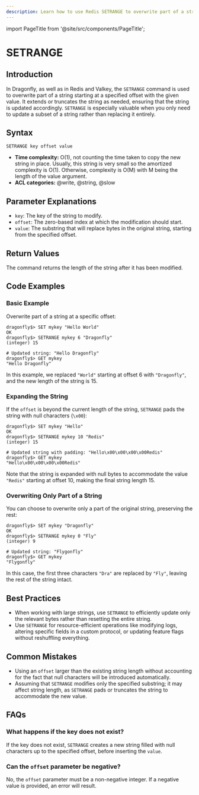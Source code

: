 ```yaml
---
description: Learn how to use Redis SETRANGE to overwrite part of a string at the specified key.
---
```


import PageTitle from '@site/src/components/PageTitle';

# SETRANGE

<PageTitle title="Redis SETRANGE Command (Documentation) | Dragonfly" />

## Introduction

In Dragonfly, as well as in Redis and Valkey, the `SETRANGE` command is used to overwrite part of a string starting at a specified offset with the given value.
It extends or truncates the string as needed, ensuring that the string is updated accordingly.
`SETRANGE` is especially valuable when you only need to update a subset of a string rather than replacing it entirely.

## Syntax

```shell
SETRANGE key offset value
```

- **Time complexity:** O(1), not counting the time taken to copy the new string in place. Usually, this string is very small so the amortized complexity is O(1). Otherwise, complexity is O(M) with M being the length of the value argument.
- **ACL categories:** @write, @string, @slow

## Parameter Explanations

- `key`: The key of the string to modify.
- `offset`: The zero-based index at which the modification should start.
- `value`: The substring that will replace bytes in the original string, starting from the specified offset.

## Return Values

The command returns the length of the string after it has been modified.

## Code Examples

### Basic Example

Overwrite part of a string at a specific offset:

```shell
dragonfly$> SET mykey "Hello World"
OK
dragonfly$> SETRANGE mykey 6 "Dragonfly"
(integer) 15

# Updated string: "Hello Dragonfly"
dragonfly$> GET mykey
"Hello Dragonfly"
```

In this example, we replaced `"World"` starting at offset 6 with `"Dragonfly"`, and the new length of the string is 15.

### Expanding the String

If the `offset` is beyond the current length of the string, `SETRANGE` pads the string with null characters (`\x00`):

```shell
dragonfly$> SET mykey "Hello"
OK
dragonfly$> SETRANGE mykey 10 "Redis"
(integer) 15

# Updated string with padding: "Hello\x00\x00\x00\x00Redis"
dragonfly$> GET mykey
"Hello\x00\x00\x00\x00Redis"
```

Note that the string is expanded with null bytes to accommodate the value `"Redis"` starting at offset 10, making the final string length 15.

### Overwriting Only Part of a String

You can choose to overwrite only a part of the original string, preserving the rest:

```shell
dragonfly$> SET mykey "Dragonfly"
OK
dragonfly$> SETRANGE mykey 0 "Fly"
(integer) 9

# Updated string: "Flygonfly"
dragonfly$> GET mykey
"Flygonfly"
```

In this case, the first three characters `"Dra"` are replaced by `"Fly"`, leaving the rest of the string intact.

## Best Practices

- When working with large strings, use `SETRANGE` to efficiently update only the relevant bytes rather than resetting the entire string.
- Use `SETRANGE` for resource-efficient operations like modifying logs, altering specific fields in a custom protocol, or updating feature flags without reshuffling everything.

## Common Mistakes

- Using an `offset` larger than the existing string length without accounting for the fact that null characters will be introduced automatically.
- Assuming that `SETRANGE` modifies only the specified substring; it may affect string length, as `SETRANGE` pads or truncates the string to accommodate the new value.

## FAQs

### What happens if the key does not exist?

If the key does not exist, `SETRANGE` creates a new string filled with null characters up to the specified offset, before inserting the `value`.

### Can the `offset` parameter be negative?

No, the `offset` parameter must be a non-negative integer. If a negative value is provided, an error will result.
